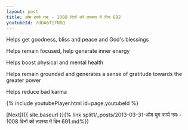 ```yaml
---
layout: post
title: ओम हरये नमः - 1008 दिनों की तपस्या में दिन 692
youtubeId: 7dUA6fIfN8Q
---
```

 
 
Helps get goodness, bliss and peace and God's blessings
 
Helps remain focused, help generate inner energy 
 
Helps boost physical and mental health 
 
Helps remain grounded and generates a sense of gratitude towards the greater power 
 
Helps reduce bad karma
 
 
 
 


{% include youtubePlayer.html id=page.youtubeId %}
 
[Next]({{ site.baseurl }}{% link  split1/_posts/2013-03-31-ओम युग कार्य नमः - 1008 दिनों की तपस्या में दिन 691.md%})
 
